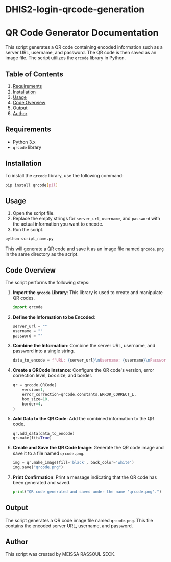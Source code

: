 # DHIS2-login-qrcode-generation
# QR Code Generator Documentation

This script generates a QR code containing encoded information such as a server URL, username, and password. The QR code is then saved as an image file. The script utilizes the `qrcode` library in Python.

## Table of Contents

1. [Requirements](#requirements)
2. [Installation](#installation)
3. [Usage](#usage)
4. [Code Overview](#code-overview)
5. [Output](#output)
6. [Author](#author)

## Requirements

- Python 3.x
- `qrcode` library

## Installation

To install the `qrcode` library, use the following command:

```bash
pip install qrcode[pil]
```

## Usage

1. Open the script file.
2. Replace the empty strings for `server_url`, `username`, and `password` with the actual information you want to encode.
3. Run the script.

```bash
python script_name.py
```

This will generate a QR code and save it as an image file named `qrcode.png` in the same directory as the script.

## Code Overview

The script performs the following steps:

1. **Import the `qrcode` Library**: This library is used to create and manipulate QR codes.
   ```python
   import qrcode
   ```

2. **Define the Information to be Encoded**:
   ```python
   server_url = ""
   username = ""
   password = ""
   ```

3. **Combine the Information**: Combine the server URL, username, and password into a single string.
   ```python
   data_to_encode = f"URL: {server_url}\nUsername: {username}\nPassword: {password}"
   ```

4. **Create a QRCode Instance**: Configure the QR code's version, error correction level, box size, and border.
   ```python
   qr = qrcode.QRCode(
       version=1,
       error_correction=qrcode.constants.ERROR_CORRECT_L,
       box_size=10,
       border=4,
   )
   ```

5. **Add Data to the QR Code**: Add the combined information to the QR code.
   ```python
   qr.add_data(data_to_encode)
   qr.make(fit=True)
   ```

6. **Create and Save the QR Code Image**: Generate the QR code image and save it to a file named `qrcode.png`.
   ```python
   img = qr.make_image(fill='black', back_color='white')
   img.save("qrcode.png")
   ```

7. **Print Confirmation**: Print a message indicating that the QR code has been generated and saved.
   ```python
   print("QR code generated and saved under the name 'qrcode.png'.")
   ```

## Output

The script generates a QR code image file named `qrcode.png`. This file contains the encoded server URL, username, and password.

## Author

This script was created by MEISSA RASSOUL SECK.
